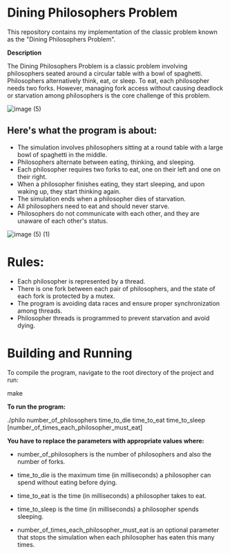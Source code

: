 # **Dining Philosophers Problem**

This repository contains my implementation of the classic problem known as the "Dining Philosophers Problem".

**Description**

The Dining Philosophers Problem is a classic problem involving philosophers seated around a circular table with a bowl of spaghetti. Philosophers alternatively think, eat, or sleep. To eat, each philosopher needs two forks. However, managing fork access without causing deadlock or starvation among philosophers is the core challenge of this problem.


![image (5)](https://github.com/Beata12/Dining-philosophers-problem/assets/38575612/93105ef7-4092-4489-8ec5-85965ff57ffd)

## **Here's what the program is about:**
- The simulation involves philosophers sitting at a round table with a large bowl of spaghetti in the middle.
- Philosophers alternate between eating, thinking, and sleeping.
- Each philosopher requires two forks to eat, one on their left and one on their right.
- When a philosopher finishes eating, they start sleeping, and upon waking up, they start thinking again.
- The simulation ends when a philosopher dies of starvation.
- All philosophers need to eat and should never starve.
- Philosophers do not communicate with each other, and they are unaware of each other's status.



![image (5) (1)](https://github.com/Beata12/Dining-philosophers-problem/assets/38575612/1afb250b-d307-4b8b-9a4a-dcd11c396727)

# **Rules:**
- Each philosopher is represented by a thread.
- There is one fork between each pair of philosophers, and the state of each fork is protected by a mutex.
- The program is avoiding data races and ensure proper synchronization among threads.
- Philosopher threads is programmed to prevent starvation and avoid dying.

# **Building and Running**

To compile the program, navigate to the root directory of the project and run:

make

**To run the program:**

./philo number_of_philosophers time_to_die time_to_eat time_to_sleep [number_of_times_each_philosopher_must_eat]

**You have to replace the parameters with appropriate values where:**

* number_of_philosophers is the number of philosophers and also the number of forks.

* time_to_die is the maximum time (in milliseconds) a philosopher can spend without eating before dying.

* time_to_eat is the time (in milliseconds) a philosopher takes to eat.

* time_to_sleep is the time (in milliseconds) a philosopher spends sleeping.

* number_of_times_each_philosopher_must_eat is an optional parameter that stops the simulation when each philosopher has eaten this many times.

